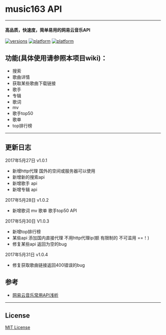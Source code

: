 # music163 API
***
#### 高品质，快速度，简单易用的网易云音乐API

[![versions](https://img.shields.io/badge/API-1.0.4-blue.svg)](https://www.icyuyan.net)
[![platform](https://img.shields.io/badge/php-5.6-green.svg)]()
[![platform](https://img.shields.io/badge/php-7.0-green.svg)]()

## **功能(**具体使用请参照本项目wiki**)：**

* 搜索
* 歌曲详情
* 获取某些歌曲下载链接
* 歌手
* 专辑
* 歌词
* mv
* 歌手top50
* 歌单
* top排行榜
***

## 更新日志

2017年5月27日 v1.0.1
* 新增http代理 国外的空间或服务器可以使用 
* 新增新的搜索api
* 新增歌手 api
* 新增专辑 api

2017年5月28日 v1.0.2
* 新增歌词 mv 歌单 歌手top50 API

2017年5月30日 V1.0.3
* 新增top排行榜 
* 某些api 添加国内直接代理 不用http代理ip(额 有限制的  不可滥用 ==！)
* 修复某些api 返回为空的bug

2017年5月31日 v1.0.4
* 修复获取歌曲链接返回400错误的bug

## **参考**

* [网易云音乐常用API浅析](http://moonlib.com/606.html)

***

## License

[MIT License](https://github.com/axhello/NeteaseCloudMusicApi/blob/master/LICENSE)